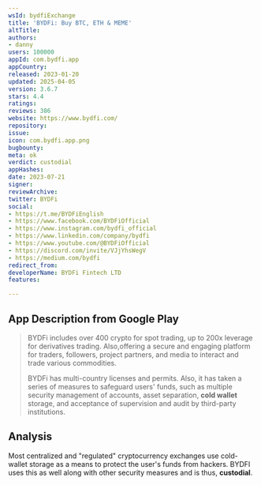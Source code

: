 ```yaml
---
wsId: bydfiExchange
title: 'BYDFi: Buy BTC, ETH & MEME'
altTitle: 
authors:
- danny
users: 100000
appId: com.bydfi.app
appCountry: 
released: 2023-01-20
updated: 2025-04-05
version: 3.6.7
stars: 4.4
ratings: 
reviews: 386
website: https://www.bydfi.com/
repository: 
issue: 
icon: com.bydfi.app.png
bugbounty: 
meta: ok
verdict: custodial
appHashes: 
date: 2023-07-21
signer: 
reviewArchive: 
twitter: BYDFi
social:
- https://t.me/BYDFiEnglish
- https://www.facebook.com/BYDFiOfficial
- https://www.instagram.com/bydfi_official
- https://www.linkedin.com/company/bydfi
- https://www.youtube.com/@BYDFiOfficial
- https://discord.com/invite/VJjYhsWegV
- https://medium.com/bydfi
redirect_from: 
developerName: BYDFi Fintech LTD
features: 

---
```


## App Description from Google Play

> BYDFi includes over 400 crypto for spot trading, up to 200x leverage for derivatives trading. Also,offering a secure and engaging platform for traders, followers, project partners, and media to interact and trade various commodities.
> 
> BYDFi has multi-country licenses and permits. Also, it has taken a series of measures to safeguard users' funds, such as multiple security management of accounts, asset separation, **cold wallet** storage, and acceptance of supervision and audit by third-party institutions.

## Analysis 

Most centralized and "regulated" cryptocurrency exchanges use cold-wallet storage as a means to protect the user's funds from hackers. BYDFI uses this as well along with other security measures and is thus, **custodial**.
